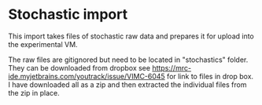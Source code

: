 # Stochastic import

This import takes files of stochastic raw data and prepares it for upload into the experimental VM.

The raw files are gitignored but need to be located in "stochastics" folder. They can be downloaded from dropbox see https://mrc-ide.myjetbrains.com/youtrack/issue/VIMC-6045 for link to files in drop box. I have downloaded all as a zip and then extracted the individual files from the zip in place.
